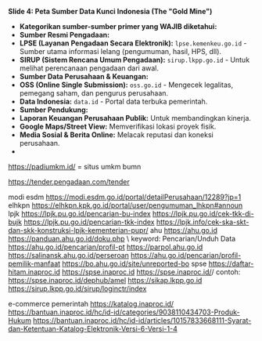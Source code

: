 **Slide 4: Peta Sumber Data Kunci Indonesia (The "Gold Mine")**

* **Kategorikan sumber-sumber primer yang WAJIB diketahui:**
* **Sumber Resmi Pengadaan:**
* **LPSE (Layanan Pengadaan Secara Elektronik):** `lpse.kemenkeu.go.id` - Sumber utama informasi lelang (pengumuman, hasil, HPS, dll).
* **SIRUP (Sistem Rencana Umum Pengadaan):** `sirup.lkpp.go.id` - Untuk melihat perencanaan pengadaan dari awal.
* **Sumber Data Perusahaan & Keuangan:**
* **OSS (Online Single Submission):** `oss.go.id` - Mengecek legalitas, pemegang saham, dan pengurus perusahaan.
* **Data Indonesia:** `data.id` - Portal data terbuka pemerintah.
* **Sumber Pendukung:**
* **Laporan Keuangan Perusahaan Publik:** Untuk membandingkan kinerja.
* **Google Maps/Street View:** Memverifikasi lokasi proyek fisik.
* **Media Sosial & Berita Online:** Melacak reputasi dan koneksi perusahaan.
* 


https://padiumkm.id/ = situs umkm bumn

https://tender.pengadaan.com/tender


modi esdm 
https://modi.esdm.go.id/portal/detailPerusahaan/12289?jp=1
elhkpn
https://elhkpn.kpk.go.id/portal/user/pengumuman_lhkpn#announ
lpjk
https://lpjk.pu.go.id/pencarian-bu-index
https://lpjk.pu.go.id/cek-tkk-di-bujk
https://lpjk.pu.go.id/pencarian-tkk-index
https://lpjk.info/cek-ska-skt-dan-skk-konstruksi-lpjk-kementerian-pupr/ 
ahu
https://ahu.go.id 
https://panduan.ahu.go.id/doku.php \\ keyword: Pencarian/Unduh Data
https://ahu.go.id/pencarian/profil-pt
https://parpol.ahu.go.id
https://salinansk.ahu.go.id/perseroan
https://ahu.go.id/pencarian/profil-pemilik-manfaat
https://bo.ahu.go.id/site/unreported-bo 
spse
https://daftar-hitam.inaproc.id 
https://spse.inaproc.id 
https://spse.inaproc.id/<inisialKL>/<inisialaplikasi>
contoh:
https://spse.inaproc.id/dephub/amel 
https://sikap.lkpp.go.id 
https://sirup.lkpp.go.id/sirup/loginctr/index 

e-commerce pemerintah
https://katalog.inaproc.id/ 
https://bantuan.inaproc.id/hc/id-id/categories/9038110434703-Produk-Hukum 
https://bantuan.inaproc.id/hc/id-id/articles/10157833668111-Syarat-dan-Ketentuan-Katalog-Elektronik-Versi-6-Versi-1-4 









